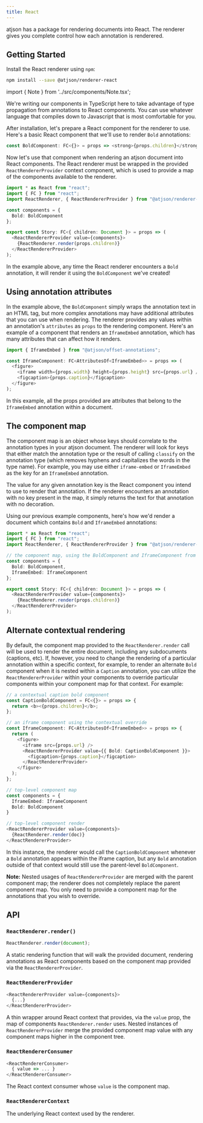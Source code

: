 ```yaml
---
title: React
---
```


atjson has a package for rendering documents into React. The renderer gives you complete control how each annotation is renderered.

## Getting Started

Install the React renderer using `npm`:

```bash
npm install --save @atjson/renderer-react
```

import { Note } from '../src/components/Note.tsx';

<Note>

We're writing our components in TypeScript here to take advantage
of type propagation from annotations to React components. You can
use whatever language that compiles down to Javascript that is
most comfortable for you.

</Note>

After installation, let's prepare a React component for the renderer to use. Here's a basic React component that we'll use to render `Bold` annotations:

```ts
const BoldComponent: FC<{}> = props => <strong>{props.children}</strong>;
```

Now let's use that component when rendering an atjson document into React components. The React renderer must be wrapped in the provided `ReactRendererProvider` context component, which is used to provide a map of the components available to the renderer.

```ts
import * as React from "react";
import { FC } from "react";
import ReactRenderer, { ReactRendererProvider } from "@atjson/renderer-react";

const components = {
  Bold: BoldComponent
};

export const Story: FC<{ children: Document }> = props => (
  <ReactRendererProvider value={components}>
    {ReactRenderer.render(props.children)}
  </ReactRendererProvider>
);
```

In the example above, any time the React renderer encounters a `Bold` annotation, it will render it using the `BoldComponent` we've created!

## Using annotation attributes

In the example above, the `BoldComponent` simply wraps the annotation text in an HTML tag, but more complex annotations may have additional attributes that you can use when rendering. The renderer provides any values within an annotation's `attributes` as `props` to the rendering component. Here's an example of a component that renders an `IframeEmbed` annotation, which has many attributes that can affect how it renders.

```ts
import { IframeEmbed } from "@atjson/offset-annotations";

const IframeComponent: FC<AttributesOf<IframeEmbed>> = props => (
  <figure>
    <iframe width={props.width} height={props.height} src={props.url} />
    <figcaption>{props.caption}</figcaption>
  </figure>
);
```

In this example, all the props provided are attributes that belong to the `IframeEmbed` annotation within a document.

## The component map

The component map is an object whose keys should correlate to the annotation types in your atjson document. The renderer will look for keys that either match the annotation type or the result of calling `classify` on the annotation type (which removes hyphens and capitalizes the words in the type name). For example, you may use either `iframe-embed` or `IframeEmbed` as the key for an `IframeEmbed` annotation.

The value for any given annotation key is the React component you intend to use to render that annotation. If the renderer encounters an annotation with no key present in the map, it simply returns the text for that annotation with no decoration.

Using our previous example components, here's how we'd render a document which contains `Bold` and `IframeEmbed` annotations:

```ts
import * as React from "react";
import { FC } from "react";
import ReactRenderer, { ReactRendererProvider } from "@atjson/renderer-react";

// the component map, using the BoldComponent and IframeComponent from above
const components = {
  Bold: BoldComponent,
  IframeEmbed: IframeComponent
};

export const Story: FC<{ children: Document }> = props => (
  <ReactRendererProvider value={components}>
    {ReactRenderer.render(props.children)}
  </ReactRendererProvider>
);
```

## Alternate contextual rendering

By default, the component map provided to the `ReactRenderer.render` call will be used to render the entire document, including any subdocuments (captions, etc). If, however, you need to change the rendering of a particular annotation within a specific context, for example, to render an alternate `Bold` component when it is nested within a `Caption` annotation, you can utilize the `ReactRendererProvider` within your components to override particular components within your component map for that context. For example:

```ts
// a contextual caption bold component
const CaptionBoldComponent = FC<{}> = props => {
  return <b><{props.children}</b>;
};

// an iframe component using the contextual override
const IframeComponent: FC<AttributesOf<IframeEmbed>> = props => {
  return (
    <figure>
      <iframe src={props.url} />
      <ReactRendererProvider value={{ Bold: CaptionBoldComponent }}>
        <figcaption>{props.caption}</figcaption>
      </ReactRendererProvider>
    </figure>
  );
};

// top-level component map
const components = {
  IframeEmbed: IframeComponent
  Bold: BoldComponent
}

// top-level component render
<ReactRendererProvider value={components}>
  {ReactRenderer.render(doc)}
</ReactRendererProvider>
```

In this instance, the renderer would call the `CaptionBoldComponent` whenever a `Bold` annotation appears within the iframe caption, but any `Bold` annotation outside of that context would still use the parent-level `BoldComponent`.

**Note:** Nested usages of `ReactRendererProvider` are merged with the parent component map; the renderer does not completely replace the parent component map. You only need to provide a component map for the annotations that you wish to override.

## API

### `ReactRenderer.render()`

```ts
ReactRenderer.render(document);
```

A static rendering function that will walk the provided document, rendering annotations as React components based on the component map provided via the `ReactRendererProvider`.

### `ReactRendererProvider`

```ts
<ReactRendererProvider value={components}>
  {...}
</ReactRendererProvider>
```

A thin wrapper around React context that provides, via the `value` prop, the map of components `ReactRenderer.render` uses. Nested instances of `ReactRendererProvider` merge the provided component map value with any component maps higher in the component tree.

### `ReactRendererConsumer`

```ts
<ReactRendererConsumer>
  { value => ... }
</ReactRendererConsumer>
```

The React context consumer whose `value` is the component map.

### `ReactRendererContext`

The underlying React context used by the renderer.
